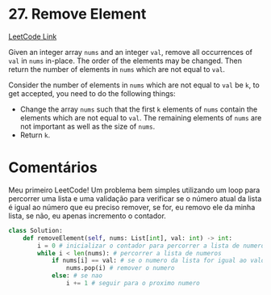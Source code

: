 # 27. Remove Element
[LeetCode Link](https://leetcode.com/problems/remove-element/description/)

Given an integer array `nums` and an integer `val`, remove all occurrences of `val` in `nums` in-place. The order of the elements may be changed. Then return the number of elements in `nums` which are not equal to `val`.

Consider the number of elements in `nums` which are not equal to `val` be `k`, to get accepted, you need to do the following things:
- Change the array `nums` such that the first `k` elements of `nums` contain the elements which are not equal to `val`. The remaining elements of `nums` are not important as well as the size of `nums`.
- Return `k`.

# Comentários

Meu primeiro LeetCode! Um problema bem simples utilizando um loop para percorrer uma lista e uma validação para verificar se o número atual da lista é igual ao número que eu preciso remover, se for, eu removo ele da minha lista, se não, eu apenas incremento o contador.

```python
class Solution:
    def removeElement(self, nums: List[int], val: int) -> int:
        i = 0 # inicializar o contador para percorrer a lista de numeros
        while i < len(nums): # percorrer a lista de numeros
            if nums[i] == val: # se o numero da lista for igual ao valor
                nums.pop(i) # remover o numero
            else: # se nao
                i += 1 # seguir para o proximo numero
```